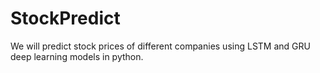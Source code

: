 # StockPredict

We will predict stock prices of different companies using LSTM and GRU deep learning models in python.
